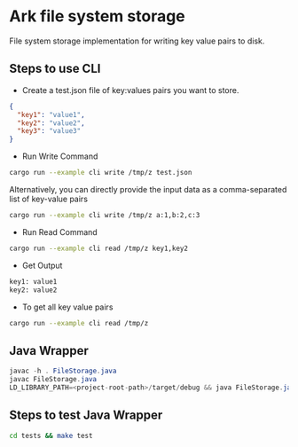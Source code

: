 # Ark file system storage

File system storage implementation for writing key value pairs to disk.

## Steps to use CLI

- Create a test.json file of key:values pairs you want to store.

```json
{
  "key1": "value1",
  "key2": "value2",
  "key3": "value3"
}
```

- Run Write Command

```bash
cargo run --example cli write /tmp/z test.json
```

Alternatively, you can directly provide the input data as a comma-separated list of key-value pairs

```bash
cargo run --example cli write /tmp/z a:1,b:2,c:3
```

- Run Read Command

```bash
cargo run --example cli read /tmp/z key1,key2
```

- Get Output

```bash
key1: value1
key2: value2
```

- To get all key value pairs

```bash
cargo run --example cli read /tmp/z
```

## Java Wrapper
```java
javac -h . FileStorage.java
javac FileStorage.java  
LD_LIBRARY_PATH=<project-root-path>/target/debug && java FileStorage.java
```

## Steps to test Java Wrapper
```bash
cd tests && make test
```